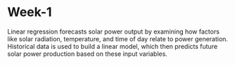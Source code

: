 # Week-1
Linear regression forecasts solar power output by examining how factors like solar radiation, temperature, and time of day relate to power generation. Historical data is used to build a linear model, which then predicts future solar power production based on these input variables.
